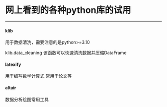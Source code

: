 # 网上看到的各种python库的试用

---

#### klib

用于数据清洗，需要注意的是python>=3.10

klib.data_cleaning 该函数可以快速清洗数据并压缩DataFrame


#### latexify

用于编写数学计算式 常用于论文等


#### altair

数据分析绘图常用工具

